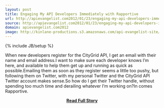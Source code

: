 ```yaml
---
layout: post
title: Engaging My API Developers Immediately with Rapportive
url: http://apievangelist.com2012/01/23/engaging-my-api-developers-immediately-with-rapportive/
source: http://apievangelist.com2012/01/23/engaging-my-api-developers-immediately-with-rapportive/
domain: apievangelist.com2012
image: http://kinlane-productions.s3.amazonaws.com/api-evangelist-site/blog/rapportive-logo.png
---
```

{% include JB/setup %}<p>When new developers register for the CityGrid API, I get an email with their name and email address.I want to make sure each developer knows I’m here, and available to help them get up and running as quick as possible.Emailing them as soon as they register seems a little too pushy, but following them on Twitter, with my personal Twitter and the CityGrid API Twitter account makes sense.So how do I get their Twitter handle, without spending too much time and derailing whatever I’m working on?In comes Rapportive.</p>
<center><p><a href="http://apievangelist.com2012/01/23/engaging-my-api-developers-immediately-with-rapportive/" style='padding:25px; font-sze:18px; font-weight: bold;'>Read Full Story</a></p></center>
